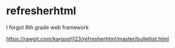 # refresherhtml
I forgot 8th grade web framework

https://rawgit.com/kargosh123/refresherhtml/master/bulletlist.html

